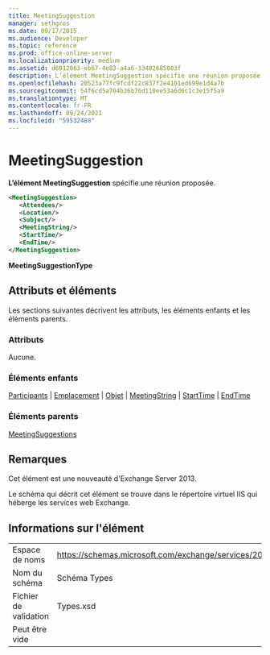 ```yaml
---
title: MeetingSuggestion
manager: sethgros
ms.date: 09/17/2015
ms.audience: Developer
ms.topic: reference
ms.prod: office-online-server
ms.localizationpriority: medium
ms.assetid: d6012063-eb67-4e83-a4a6-33482685083f
description: L’élément MeetingSuggestion spécifie une réunion proposée.
ms.openlocfilehash: 20523a77fc9fcdf22c837f2e4101ed699e1d4a7b
ms.sourcegitcommit: 54f6cd5a704b36b76d110ee53a6d6c1c3e15f5a9
ms.translationtype: MT
ms.contentlocale: fr-FR
ms.lasthandoff: 09/24/2021
ms.locfileid: "59532488"
---
```

# <a name="meetingsuggestion"></a>MeetingSuggestion

**L’élément MeetingSuggestion** spécifie une réunion proposée. 
  
```XML
<MeetingSuggestion>
   <Attendees/>
   <Location/>
   <Subject/>
   <MeetingString/>
   <StartTime/>
   <EndTime/>
</MeetingSuggestion>
```

 **MeetingSuggestionType**
## <a name="attributes-and-elements"></a>Attributs et éléments

Les sections suivantes décrivent les attributs, les éléments enfants et les éléments parents.
  
### <a name="attributes"></a>Attributs

Aucune.
  
### <a name="child-elements"></a>Éléments enfants

[Participants](attendees.md)  |  [Emplacement](location.md)  |  [Objet](subject.md)  |  [MeetingString](meetingstring.md)  |  [StartTime](starttime.md)  |  [EndTime](endtime.md)
  
### <a name="parent-elements"></a>Éléments parents

[MeetingSuggestions](meetingsuggestions.md)
  
## <a name="remarks"></a>Remarques

Cet élément est une nouveauté d'Exchange Server 2013.
  
Le schéma qui décrit cet élément se trouve dans le répertoire virtuel IIS qui héberge les services web Exchange.
  
## <a name="element-information"></a>Informations sur l'élément

|||
|:-----|:-----|
|Espace de noms  <br/> |https://schemas.microsoft.com/exchange/services/2006/types  <br/> |
|Nom du schéma  <br/> |Schéma Types  <br/> |
|Fichier de validation  <br/> |Types.xsd  <br/> |
|Peut être vide  <br/> ||
   

